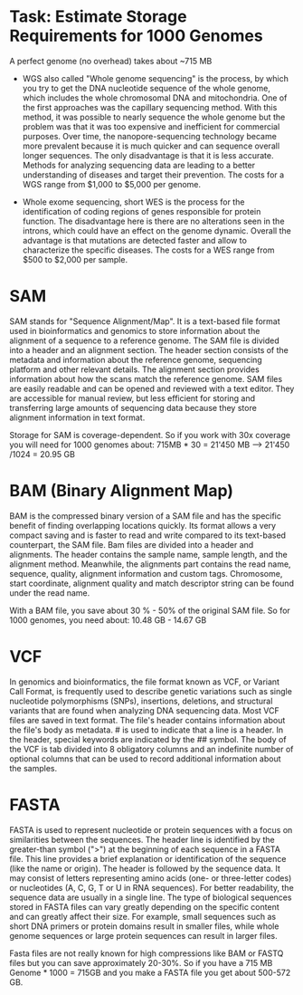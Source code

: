 
#  Task: Estimate Storage Requirements for 1000 Genomes


A perfect genome (no overhead) takes about  ~715 MB

- WGS also called "Whole genome sequencing" is the process, by which 
you try to get the DNA nucleotide sequence of the whole genome, which includes the whole chromosomal DNA and mitochondria. 
One of the first approaches was the capillary sequencing method. With this method, it was possible to nearly sequence the whole genome but 
the problem was that it was too expensive and inefficient for commercial purposes. 
Over time, the nanopore-sequencing technology became more prevalent because it is much quicker and can sequence 
overall longer sequences. The only disadvantage is that it is less accurate. 
Methods for analyzing sequencing data are leading to a better understanding of diseases and target their prevention.
The costs for a WGS range from $1,000 to $5,000 per genome. 


- Whole exome sequencing, short WES is the process for the identification of coding regions of genes responsible for protein function. 
The disadvantage here is there are no alterations seen in the introns, which could have an effect on the genome dynamic. 
Overall the advantage is that mutations are detected faster and allow to characterize the specific diseases.
The costs for a WES range from $500 to $2,000 per sample. 

#  SAM 

SAM stands for "Sequence Alignment/Map". It is a text-based file format used in bioinformatics and genomics to store information
about the alignment of a sequence to a reference genome. The SAM file is divided into a header and an alignment section. 
The header section consists of the metadata and information about the reference genome, sequencing platform and other relevant details.
The alignment section provides information about how the scans match the reference genome. SAM files are easily readable and can be opened and reviewed with a text editor. They are accessible for manual review, but less efficient for storing and transferring large amounts of sequencing data because they store alignment information in text format. 

Storage for SAM is coverage-dependent. So if you work with 30x coverage you will need for 1000 genomes about:
715MB * 30 = 21'450 MB 
--> 21'450 /1024 = 20.95 GB



# BAM (Binary Alignment Map) 

BAM is the compressed binary version of a SAM file and has the specific benefit of finding overlapping locations quickly.
Its format allows a very compact saving and is faster to read and write compared to its text-based counterpart, the SAM file.
Bam files are divided into a header and alignments. 
The header contains the sample name, sample length, and the alignment method. Meanwhile, the alignments part contains the read name,
sequence, quality, alignment information and custom tags. 
Chromosome, start coordinate, alignment quality and match descriptor string can be found under the read name. 

With a BAM file, you save about 30 % - 50% of the original SAM file. So for 1000 genomes, you need about:
10.48 GB - 14.67 GB

#  VCF
In genomics and bioinformatics, the file format known as VCF, or Variant Call Format, is frequently used to describe genetic variations such as single nucleotide polymorphisms (SNPs), insertions, deletions, and structural variants that are found when analyzing DNA sequencing data. Most VCF files are saved in text format. The file's header contains information about the file's body as metadata. # is used to indicate that a line is a header. In the header, special keywords are indicated by the ## symbol. The body of the VCF is tab divided into 8 obligatory columns and an indefinite number of optional columns that can be used to record additional information about the samples.



#  FASTA

FASTA is used to represent nucleotide or protein sequences with a focus on similarities between the sequences. 
The header line is identified by the greater-than symbol (">") at the beginning of each sequence in a FASTA file.
This line provides a brief explanation or identification of the sequence (like the name or origin). 
The header is followed by the sequence data. It may consist of letters representing amino acids 
(one- or three-letter codes) or nucleotides (A, C, G, T or U in RNA sequences). For better readability,
the sequence data are usually in a single line. The type of biological sequences stored in FASTA files can vary
greatly depending on the specific content and can greatly affect their size. For example, small sequences such as
short DNA primers or protein domains result in smaller files, 
while whole genome sequences or large protein sequences can result in larger files.

Fasta files are not really known for high compressions like BAM or FASTQ files but you can save approximately 20-30%. 
So if you have a 715 MB Genome * 1000 = 715GB and you make a FASTA file you get about 500-572 GB. 



